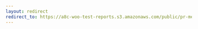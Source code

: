 ```yaml
---
layout: redirect
redirect_to: https://a8c-woo-test-reports.s3.amazonaws.com/public/pr-merge/39320/e2e/index.html
---
```

